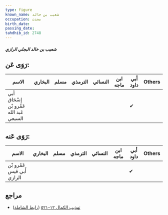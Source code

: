 ```yaml
---
type: figure
known_name: شعيب بن خالد
occupation: محدث
birth_date:
passing_date:
tahdhib_id: 2748
---
```

##### شعيب بن خالد البجلي الرازي

## رَوَى عَن:
| الاسم                                    | البخاري | مسلم | الترمذي | النسائي | ابن ماجه | أبي داود | Others |
| ---------------------------------------- | ------- | ---- | ------- | ------- | -------- | -------- | ------ |
| أبي إِسْحَاق عَمْرو بْن عَبد الله السبعي |         |      |         |         |          | ✔        |        |
## رَوَى عَنه:
| الاسم                      | البخاري | مسلم | الترمذي | النسائي | ابن ماجه | أبي داود | Others |
| -------------------------- | ------- | ---- | ------- | ------- | -------- | -------- | ------ |
| عَمْرو بْن أَبي قيس الرازي |         |      |         |         |          | ✔        |        |
## مراجع
- [تهذيب الكمال ١٢-٥٢١](obsidian://open?vault=Tahdhib-al-Kamal&file=Figures/٢٧٤٨-شعيب%20بن%20خالد%20البجلي%20الرازي) ([رابط الشاملة](https://shamela.ws/book/3722/6294))